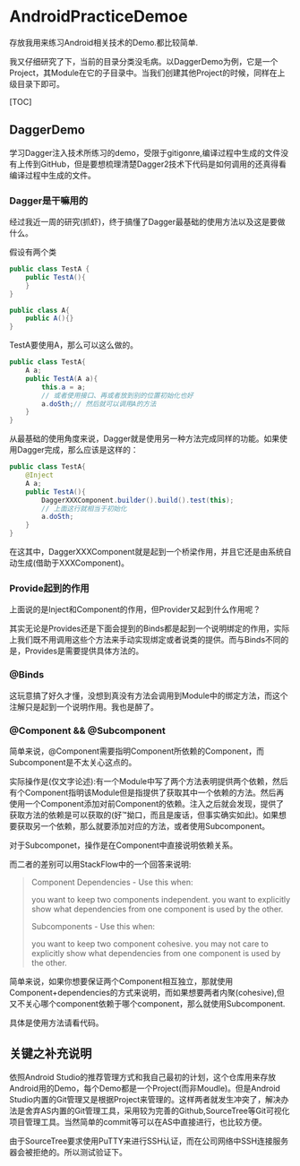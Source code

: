 # AndroidPracticeDemoe

存放我用来练习Android相关技术的Demo.都比较简单.

我又仔细研究了下，当前的目录分类没毛病。以DaggerDemo为例，它是一个Project，其Module在它的子目录中。当我们创建其他Project的时候，同样在上级目录下即可。

[TOC]

## DaggerDemo

学习Dagger注入技术所练习的demo，受限于gitigonre,编译过程中生成的文件没有上传到GitHub，但是要想梳理清楚Dagger2技术下代码是如何调用的还真得看编译过程中生成的文件。

### Dagger是干嘛用的

经过我近一周的研究(抓虾)，终于搞懂了Dagger最基础的使用方法以及这是要做什么。

假设有两个类

``` java
public class TestA {
    public TestA(){
    }
}

public class A{
    public A(){}
}
```

TestA要使用A，那么可以这么做的。

``` java
public class TestA{
    A a;
    public TestA(A a){
        this.a = a;
        // 或者使用接口、再或者放到别的位置初始化也好
        a.doSth;// 然后就可以调用A的方法
    }
}
```

从最基础的使用角度来说，Dagger就是使用另一种方法完成同样的功能。如果使用Dagger完成，那么应该是这样的：

``` java
public class TestA{
    @Inject
    A a;
    public TestA(){
        DaggerXXXComponent.builder().build().test(this);
        // 上面这行就相当于初始化
        a.doSth;
    }
}
```

在这其中，DaggerXXXComponent就是起到一个桥梁作用，并且它还是由系统自动生成(借助于XXXComponent)。

### Provide起到的作用

上面说的是Inject和Component的作用，但Provider又起到什么作用呢？

其实无论是Provides还是下面会提到的Binds都是起到一个说明绑定的作用，实际上我们既不用调用这些个方法来手动实现绑定或者说类的提供。而与Binds不同的是，Provides是需要提供具体方法的。

### @Binds

这玩意搞了好久才懂，没想到真没有方法会调用到Module中的绑定方法，而这个注解只是起到一个说明作用。我也是醉了。

### @Component && @Subcomponent

简单来说，@Component需要指明Component所依赖的Component，而Subcomponent是不太关心这点的。

实际操作是(仅文字论述):有一个Module中写了两个方法表明提供两个依赖，然后有个Component指明该Module但是指提供了获取其中一个依赖的方法。然后再使用一个Component添加对前Component的依赖。注入之后就会发现，提供了获取方法的依赖是可以获取的(好™拗口，而且是废话，但事实确实如此)。如果想要获取另一个依赖，那么就要添加对应的方法，或者使用Subcomponent。

对于Subcomponet，操作是在Component中直接说明依赖关系。

而二者的差别可以用StackFlow中的一个回答来说明:

> Component Dependencies - Use this when:
>
>    you want to keep two components independent.
>    you want to explicitly show what dependencies from one component is used by the other.
>
> Subcomponents - Use this when:
>
>    you want to keep two component cohesive.
>    you may not care to explicitly show what dependencies from one component is used by the other.

简单来说，如果你想要保证两个Component相互独立，那就使用Component+dependencies的方式来说明，而如果想要两者内聚(cohesive),但又不关心哪个component依赖于哪个component，那么就使用Subcomponent.

具体是使用方法请看代码。

## 关键之补充说明

依照Android Studio的推荐管理方式和我自己最初的计划，这个仓库用来存放Android用的Demo，每个Demo都是一个Project(而非Moudle)。但是Android Studio内置的Git管理又是根据Project来管理的。这样两者就发生冲突了，解决办法是舍弃AS内置的Git管理工具，采用较为完善的Github,SourceTree等Git可视化项目管理工具。当然简单的commit等可以在AS中直接进行，也比较方便。

由于SourceTree要求使用PuTTY来进行SSH认证，而在公司网络中SSH连接服务器会被拒绝的。所以测试验证下。